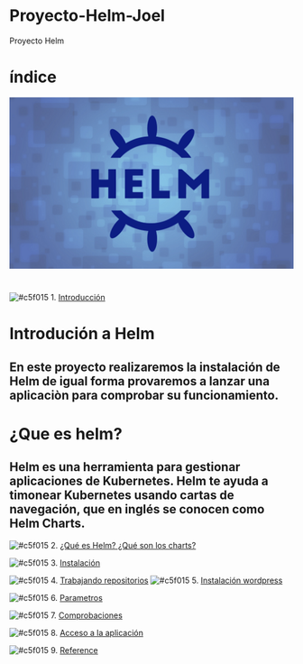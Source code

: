 # Proyecto-Helm-Joel
Proyecto Helm
# índice
![img](https://github.com/abarcajoel/Proyecto-Helm-Joel/blob/main/img/helm.png)
#
![#c5f015](https://via.placeholder.com/15/c5f015/000000?text=+) 1. [Introducción](https://github.com/abarcajoel/Proyecto-Helm-Joel/blob/main/md/intro.md)
# Introdución a Helm
## En este proyecto realizaremos la instalación de Helm de igual forma provaremos a lanzar una aplicaciòn para comprobar su funcionamiento. 

# ¿Que es helm?
## Helm es una herramienta para gestionar aplicaciones de Kubernetes. Helm te ayuda a timonear Kubernetes usando cartas de navegación, que en inglés se conocen como Helm Charts. 

![#c5f015](https://via.placeholder.com/15/c5f015/000000?text=+) 2. [¿Qué es Helm? ¿Qué son los charts?]()

![#c5f015](https://via.placeholder.com/15/c5f015/000000?text=+) 3. [Instalación](https://github.com/abarcajoel/Proyecto-Helm-Joel/blob/main/md/instalacion.md)

![#c5f015](https://via.placeholder.com/15/c5f015/000000?text=+) 4. [Trabajando repositorios]()
![#c5f015](https://via.placeholder.com/15/c5f015/000000?text=+) 5. [Instalación wordpress]()

![#c5f015](https://via.placeholder.com/15/c5f015/000000?text=+) 6. [Parametros]()

![#c5f015](https://via.placeholder.com/15/c5f015/000000?text=+) 7. [Comprobaciones]()

![#c5f015](https://via.placeholder.com/15/c5f015/000000?text=+) 8. [Acceso a la aplicación]()

![#c5f015](https://via.placeholder.com/15/c5f015/000000?text=+) 9. [Reference]()



